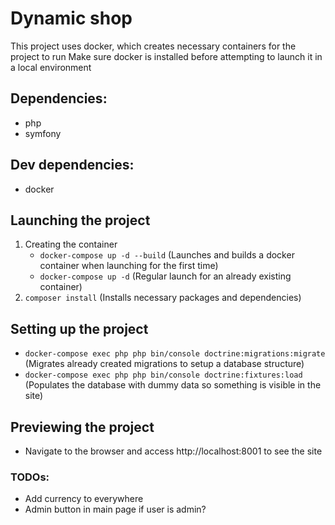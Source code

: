 # Dynamic shop

This project uses docker, which creates necessary containers for the project to run
Make sure docker is installed before attempting to launch it in a local environment

## Dependencies:

- php
- symfony

## Dev dependencies:

- docker

## Launching the project

1. Creating the container
    - ```docker-compose up -d --build``` (Launches and builds a docker container when launching for the first time)
    - ```docker-compose up -d``` (Regular launch for an already existing container)
2. ```composer install``` (Installs necessary packages and dependencies)

## Setting up the project

- ```docker-compose exec php php bin/console doctrine:migrations:migrate``` (Migrates already created migrations to setup a database structure)
- ```docker-compose exec php php bin/console doctrine:fixtures:load``` (Populates the database with dummy data so something is visible in the site)

## Previewing the project

- Navigate to the browser and access http://localhost:8001 to see the site


### TODOs:

- Add currency to everywhere
- Admin button in main page if user is admin?


